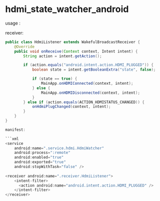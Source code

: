 # hdmi_state_watcher_android

usage : 

receiver:

```java
public class HdmiListener extends WakefulBroadcastReceiver {
    @Override
    public void onReceive(Context context, Intent intent) {
        String action = intent.getAction();

        if (action.equals("android.intent.action.HDMI_PLUGGED")) {
            boolean state = intent.getBooleanExtra("state", false);

            if (state == true) {
                MainApp.onHDMIConnected(context, intent);
            } else {
                MainApp.onHDMIDisconnected(context, intent);
            }
        } else if (action.equals(ACTION_HDMISTATUS_CHANGED)) {
            onHdmiPlugChanged(context, intent);
        }
    }
}

manifest:

```xml
<service
	android:name=".service.hdmi.HdmiWatcher"
	android:process=":remote"
	android:enabled="true"
	android:exported="true"
	android:stopWithTask="false" />
    
<receiver android:name=".receiver.HdmiListener">
	<intent-filter>
	  <action android:name="android.intent.action.HDMI_PLUGGED" />
	</intent-filter>
</receiver>
